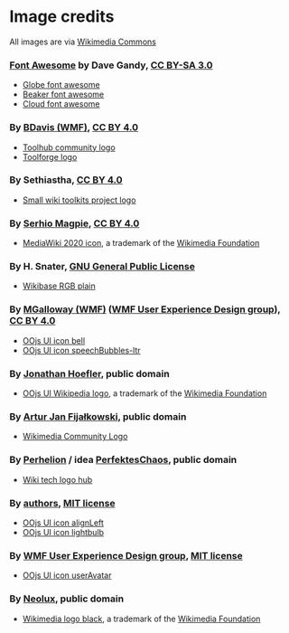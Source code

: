 # Image credits

All images are via [Wikimedia Commons](https://commons.wikimedia.org/wiki/Main_Page)

### [Font Awesome](https://fortawesome.github.com/Font-Awesome) by Dave Gandy, [CC BY-SA 3.0](https://creativecommons.org/licenses/by-sa/3.0/deed.en)

* [Globe font awesome](https://commons.wikimedia.org/wiki/File:Globe_font_awesome.svg)
* [Beaker font awesome](https://commons.wikimedia.org/wiki/File:Beaker_font_awesome.svg)
* [Cloud font awesome](https://commons.wikimedia.org/wiki/File:Cloud_font_awesome.svg)

### By [BDavis (WMF)](https://commons.wikimedia.org/wiki/User:BDavis_(WMF)), [CC BY 4.0](https://creativecommons.org/licenses/by/4.0/deed.en)

* [Toolhub community logo](https://commons.wikimedia.org/wiki/File:Toolhub_community_logo.svg)
* [Toolforge logo](https://commons.wikimedia.org/wiki/File:Toolforge_logo.svg)

### By Sethiastha, [CC BY 4.0](https://creativecommons.org/licenses/by/4.0/deed.en)

* [Small wiki toolkits project logo](https://commons.wikimedia.org/wiki/File:Small_wiki_toolkits_project_logo.svg)

### By [Serhio Magpie](https://commons.wikimedia.org/wiki/User:Serhio_Magpie), [CC BY 4.0](https://creativecommons.org/licenses/by/4.0/deed.en)

* [MediaWiki 2020 icon](https://commons.wikimedia.org/wiki/File:MediaWiki-2020-icon.svg), a trademark of the [Wikimedia Foundation](https://foundation.wikimedia.org/wiki/Trademark_policy)

### By H. Snater, [GNU General Public License](https://github.com/wmde/Wikiba.se/blob/master/COPYING)

* [Wikibase RGB plain](https://commons.wikimedia.org/wiki/File:WIKIBASE_RGB_PLAIN.svg)

### By [MGalloway (WMF)](https://commons.wikimedia.org/wiki/User:MGalloway_(WMF)) ([WMF User Experience Design group](https://www.mediawiki.org/wiki/Design)), [CC BY 4.0](https://creativecommons.org/licenses/by/4.0/deed.en)

* [OOjs UI icon bell](https://commons.wikimedia.org/wiki/File:OOjs_UI_icon_bell.svg)
* [OOjs UI icon speechBubbles-ltr](https://commons.wikimedia.org/wiki/File:OOjs_UI_icon_speechBubbles-ltr.svg)

### By [Jonathan Hoefler](https://en.wikipedia.org/wiki/Jonathan_Hoefler), public domain

* [OOjs UI Wikipedia logo](https://commons.wikimedia.org/wiki/File:OOjs_UI_icon_logo-wikipedia.svg), a trademark of the [Wikimedia Foundation](https://foundation.wikimedia.org/wiki/Trademark_policy)

### By [Artur Jan Fijałkowski](https://commons.wikimedia.org/wiki/User:WarX), public domain

* [Wikimedia Community Logo](https://commons.wikimedia.org/wiki/File:Wikimedia_Community_Logo.svg)

### By [Perhelion](https://commons.wikimedia.org/wiki/User:Perhelion) / idea [PerfektesChaos](https://commons.wikimedia.org/wiki/User:PerfektesChaos), public domain

* [Wiki tech logo hub](https://commons.wikimedia.org/wiki/File:Wiki-tech-logo-hub.svg)

### By [authors](https://phabricator.wikimedia.org/diffusion/GOJU/browse/master/AUTHORS.txt), [MIT license](https://commons.wikimedia.org/wiki/Category:Expat/MIT_License)

* [OOjs UI icon alignLeft](https://commons.wikimedia.org/wiki/File:OOjs_UI_icon_alignLeft.svg)
* [OOjs UI icon lightbulb](https://commons.wikimedia.org/wiki/File:OOjs_UI_icon_lightbulb.svg)

### By [WMF User Experience Design group](https://www.mediawiki.org/wiki/Design), [MIT license](https://commons.wikimedia.org/wiki/Category:Expat/MIT_License)

* [OOjs UI icon userAvatar](https://commons.wikimedia.org/wiki/File:OOjs_UI_icon_userAvatar.svg)

### By [Neolux](https://en.wikipedia.org/wiki/User_talk:Neolux), public domain

* [Wikimedia logo black](https://commons.wikimedia.org/wiki/File:Wikimedia-logo_black.svg), a trademark of the [Wikimedia Foundation](https://foundation.wikimedia.org/wiki/Trademark_policy)